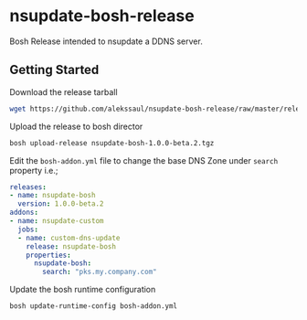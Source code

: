 # nsupdate-bosh-release

Bosh Release intended to nsupdate a DDNS server.

## Getting Started

Download the release tarball

```sh
wget https://github.com/alekssaul/nsupdate-bosh-release/raw/master/releases/nsupdate-bosh-1.0.0-beta.2.tgz
```

Upload the release to bosh director

```sh
bosh upload-release nsupdate-bosh-1.0.0-beta.2.tgz
```

Edit the `bosh-addon.yml` file to change the base DNS Zone under `search` property i.e.;

```yaml
releases:
- name: nsupdate-bosh
  version: 1.0.0-beta.2
addons:
- name: nsupdate-custom
  jobs:
  - name: custom-dns-update
    release: nsupdate-bosh
    properties:
      nsupdate-bosh:
        search: "pks.my.company.com"
```

Update the bosh runtime configuration

```sh
bosh update-runtime-config bosh-addon.yml
```
